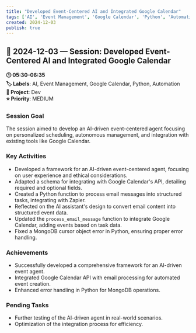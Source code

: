 ```yaml
---
title: "Developed Event-Centered AI and Integrated Google Calendar"
tags: ['AI', 'Event Management', 'Google Calendar', 'Python', 'Automation']
created: 2024-12-03
publish: true
---
```


## 📅 2024-12-03 — Session: Developed Event-Centered AI and Integrated Google Calendar

**🕒 05:30–06:35**  
**🏷️ Labels**: AI, Event Management, Google Calendar, Python, Automation  
**📂 Project**: Dev  
**⭐ Priority**: MEDIUM  


### Session Goal
The session aimed to develop an AI-driven event-centered agent focusing on personalized scheduling, autonomous management, and integration with existing tools like Google Calendar.

### Key Activities
- Developed a framework for an AI-driven event-centered agent, focusing on user experience and ethical considerations.
- Adapted a schema for integrating with Google Calendar's API, detailing required and optional fields.
- Created a Python function to process email messages into structured tasks, integrating with Zapier.
- Reflected on the AI assistant's design to convert email content into structured event data.
- Updated the `process_email_message` function to integrate Google Calendar, adding events based on task data.
- Fixed a MongoDB cursor object error in Python, ensuring proper error handling.

### Achievements
- Successfully developed a comprehensive framework for an AI-driven event agent.
- Integrated Google Calendar API with email processing for automated event creation.
- Enhanced error handling in Python for MongoDB operations.

### Pending Tasks
- Further testing of the AI-driven agent in real-world scenarios.
- Optimization of the integration process for efficiency.
